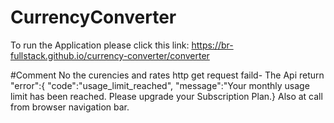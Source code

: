 # CurrencyConverter

To run the Application please click this link:
https://br-fullstack.github.io/currency-converter/converter

#Comment 
No the curencies and rates http get request faild-
The Api  return "error":{
    "code":"usage_limit_reached",
    "message":"Your monthly usage limit has been reached. Please upgrade your Subscription Plan.}
    Also at call from browser navigation bar.
